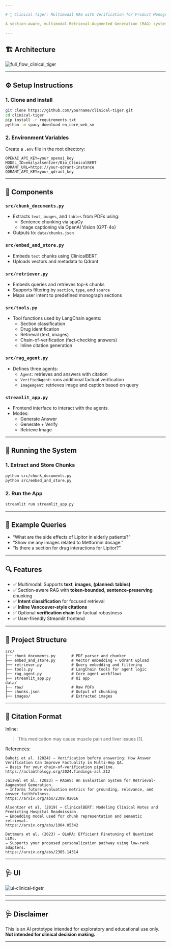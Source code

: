 ```yaml
---

# 🐅 Clinical Tiger: Multimodal RAG with Verification for Product Monographs

A section-aware, multimodal Retrieval-Augmented Generation (RAG) system that extracts **text**, **images**, and **tables** from pharmaceutical product monographs (PDFs), stores them in a vector database (Qdrant), and supports **clinical assistant agents** that generate verified answers with **inline citations** and **image retrieval**.

---
```


## 🏗️ Architecture

![full_flow_clinical_tiger](https://github.com/user-attachments/assets/15da8e06-853b-4724-b985-bb6749046339)



---

## ⚙️ Setup Instructions

### 1. Clone and install

```bash
git clone https://github.com/yourname/clinical-tiger.git
cd clinical-tiger
pip install -r requirements.txt
python -m spacy download en_core_web_sm
```

### 2. Environment Variables

Create a `.env` file in the root directory:

```
OPENAI_API_KEY=your_openai_key
MODEL_ID=emilyalsentzer/Bio_ClinicalBERT
QDRANT_URL=https://your-qdrant-instance
QDRANT_API_KEY=your_qdrant_key
```

---

## 🧠 Components

### `src/chunk_documents.py`
- Extracts `text`, `images`, and `tables` from PDFs using:
  - Sentence chunking via spaCy
  - Image captioning via OpenAI Vision (GPT-4o)
- Outputs to: `data/chunks.json`

### `src/embed_and_store.py`
- Embeds `text` chunks using ClinicalBERT
- Uploads vectors and metadata to Qdrant

### `src/retriever.py`
- Embeds queries and retrieves top-k chunks
- Supports filtering by `section`, `type`, and `source`
- Maps user intent to predefined monograph sections

### `src/tools.py`
- Tool functions used by LangChain agents:
  - Section classification
  - Drug identification
  - Retrieval (text, images)
  - Chain-of-verification (fact-checking answers)
  - Inline citation generation

### `src/rag_agent.py`
- Defines three agents:
  - `Agent`: retrieves and answers with citation
  - `VerifiedAgent`: runs additional factual verification
  - `ImageAgent`: retrieves image and caption based on query

### `streamlit_app.py`
- Frontend interface to interact with the agents.
- Modes:
  - Generate Answer
  - Generate + Verify
  - Retrieve Image

---

## 🚀 Running the System

### 1. Extract and Store Chunks
```bash
python src/chunk_documents.py
python src/embed_and_store.py
```

### 2. Run the App
```bash
streamlit run streamlit_app.py
```

---

## 🧪 Example Queries

- “What are the side effects of Lipitor in elderly patients?”
- “Show me any images related to Metformin dosage.”
- “Is there a section for drug interactions for Lipitor?”

---

## 🔍 Features

- ✅ Multimodal: Supports **text**, **images**, **(planned: tables)**
- ✅ Section-aware RAG with **token-bounded**, **sentence-preserving** chunking
- ✅ **Intent classification** for focused retrieval
- ✅ **Inline Vancouver-style citations**
- ✅ Optional **verification chain** for factual robustness
- ✅ User-friendly Streamlit frontend

---

## 📁 Project Structure

```
src/
├── chunk_documents.py       # PDF parser and chunker
├── embed_and_store.py       # Vector embedding + Qdrant upload
├── retriever.py             # Query embedding and filtering
├── tools.py                 # LangChain tools for agent logic
├── rag_agent.py             # Core agent workflows
├── streamlit_app.py         # UI app
data/
├── raw/                     # Raw PDFs
├── chunks.json              # Output of chunking
├── images/                  # Extracted images
```

---

## 📌 Citation Format

Inline:
> This medication may cause muscle pain and liver issues [1].

References:
```
Baheti et al. (2024) – Verification before answering: How Answer Verification Can Improve Factuality in Multi-Hop QA.
→ Basis for your chain-of-verification pipeline.
https://aclanthology.org/2024.findings-acl.212

Jaiswal et al. (2023) – RAGAS: An Evaluation System for Retrieval-Augmented Generation.
→ Informs future evaluation metrics for grounding, relevance, and answer faithfulness.
https://arxiv.org/abs/2309.02016

Alsentzer et al. (2019) – ClinicalBERT: Modeling Clinical Notes and Predicting Hospital Readmission.
→ Embedding model used for chunk representation and semantic retrieval.
https://arxiv.org/abs/1904.05342

Dettmers et al. (2023) – QLoRA: Efficient Finetuning of Quantized LLMs.
→ Supports your proposed personalization pathway using low-rank adapters.
https://arxiv.org/abs/2305.14314
```
---

## 🩺 UI

![ui-clinical-tigetr](https://github.com/user-attachments/assets/d3b2ca66-a6bc-4283-90d4-efb55000b617)


---

---

## 🩺 Disclaimer

This is an AI prototype intended for exploratory and educational use only. **Not intended for clinical decision making.**

---
